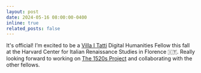 ```yaml
---
layout: post
date: 2024-05-16 08:00:00-0400
inline: true
related_posts: false
---
```


It's official! I’m excited to be a [Villa I Tatti](http://itatti.harvard.edu) Digital Humanities Fellow this fall at the Harvard Center for Italian Renaissance Studies in Florence 🇮🇹. Really looking forward to working on [The 1520s Project](http://1520s-project.org) and collaborating with the other fellows.